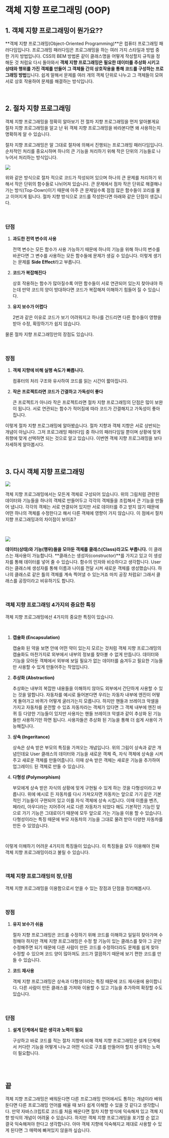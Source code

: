 # 객체 지향 프로그래밍 (OOP)

## 1. 객체 지향 프로그래밍이 뭔가요??

**객체 지향 프로그래밍(Object-Oriented Programming)**은 컴퓨터 프로그래밍 패러다임입니다. 프로그래밍 패러다임은 프로그래밍을 하는 여러 가지 스타일과 방법 중 한 가지 방법입니다. CSS의 BEM 방법론 같이 클래스명을 어떻게 작성할지 규칙을 정해둔 것 처럼요 다시 돌아와서 **객체 지향 프로그래밍은 필요한 데이터를 추상화 시키고 상태와 행위를 가진 객체를 만들어 그 객체들 간의 상호작용을 통해 코드를 구성하는 프로그래밍 방법**입니다. 쉽게 말해서 문제를 여러 개의 객체 단위로 나누고 그 객체들이 모여 서로 상호 작용하여 문제를 해결하는 방식입니다.

<br />
 
## 2. 절차 지향 프로그래밍

객체 지향 프로그래밍을 정확히 알아보기 전 절차 지향 프로그래밍을 먼저 알아볼게요 절차 지향 프로그래밍을 알고 난 뒤 객체 지향 프로그래밍을 바라본다면 왜 사용하는지 명확하게 알 수 있습니다.

절차 지향 프로그래밍은 말 그대로 절차에 의해서 진행되는 프로그래밍 패러다임입니다. 순차적인 처리를 중요시하며 하나의 큰 기능을 처리하기 위해 작은 단위의 기능들로 나누어서 처리하는 방식입니다.

![](./image/oop_1.png)

위와 같은 방식으로 절차 적으로 코드가 작성되어 있으며 하나의 큰 문제를 처리하기 위해서 작은 단위의 함수들로 나뉘어져 있습니다. 큰 문제에서 점차 작은 단위로 해결해나가는 방식(Top-Down)이기 때문에 아주 큰 문제일수록 점점 많은 함수들이 꼬리를 물고 이어지게 됩니다. 절차 지향 방식으로 코드를 작성한다면 아래와 같은 단점이 생깁니다.

<br />
 
### 단점

1. **과도한 전역 변수의 사용**

   전역 변수는 모든 함수가 사용 가능하기 때문에 하나의 기능을 위해 하나의 변수를 바꾼다면 그 변수를 사용하는 모든 함수들에 문제가 생길 수 있습니다. 이렇게 생기는 문제를 **Side Effect**라고 부릅니다.

2. **코드가 복잡해진다**

   상호 작용하는 함수가 많아질수록 어떤 함수들이 서로 연관되어 있는지 찾아내야 하는데 만약 코드의 양이 방대하다면 코드가 복잡해져 이해하기 힘들어 질 수 있습니다.

3. **유지 보수가 어렵다**

   2번과 같은 이유로 코드가 보기 어려워지고 하나를 건드리면 다른 함수들이 영향을 받아 수정, 확장하기가 쉽지 않습니다.

물론 절차 지향 프로그래밍만의 장점도 있습니다.

<br />
 
### 장점

1. **객체 지향에 비해 실행 속도가 빠릅니다.**

   컴퓨터의 처리 구조와 유사하여 코드를 읽는 시간이 짧아집니다.

2. **작은 프로젝트라면 코드가 간결하고 가독성이 좋다**

   큰 프로젝트가 아니라 작은 프로젝트라면 절차 지향 프로그래밍의 단점은 많이 보완이 됩니다. 서로 연관되는 함수가 적어짐에 따라 코드가 간결해지고 가독성이 좋아집니다.

이렇게 절차 지향 프로그래밍에 알아봤습니다. 절차 지향과 객체 지향은 서로 상반되는 개념이 아닙니다. 그저 프로그래밍 패러다임 중 하나의 패러다임일 뿐이며 상황에 맞게 취향에 맞게 선택하면 되는 것으로 알고 있습니다. 이번엔 객체 지향 프로그래밍을 보다 자세하게 알아봅시다.

<br />
 
## 3. 다시 객체 지향 프로그래밍

![](./image/oop_2.png)

객체 지향 프로그래밍에서는 모든게 객체로 구성되어 있습니다. 위의 그림처럼 관련된 데이터와 기능들을 하나의 객체로 만들어두고 각각의 객체들을 조립해서 큰 기능을 만들어 냅니다. 각각의 객체는 서로 연결되어 있지만 서로 데이터를 주고 받지 않기 때문에 어떤 하나의 객체를 수정한다고 해서 다른 객체에 영향이 가지 않습니다. 이 점에서 절차 지향 프로그래밍과의 차이점이 보이죠?

<br />
 
![](./image/oop_3.png)

**데이터(상태)와 기능(행위)들을 모아둔 객체를 클래스(Class)라고도 부릅니다.** 이 클래스는 재사용이 가능합니다. **클래스는 생성자(constructor)**를 가지고 있고 이 생성자를 통해 데이터를 넣어 줄 수 있습니다. 함수의 인자와 비슷하다고 생각합니다. User라는 클래스에 생성자를 통해 이름과 나이를 전달 시켜 새로운 객체를 생성했습니다. 하나의 클래스로 같은 틀의 객체를 계속 찍어낼 수 있는거죠 마치 공장 처럼요! 그래서 클래스를 공장이라고 비유하기도 합니다.

<br />
 
### 객체 지향 프로그래밍 4가지의 중요한 특징

객체 지향 프로그래밍에선 4가지의 중요한 특징이 있습니다.

<br />
 
1. **캡슐화 (Encapsulation)**

    캡슐화 된 약을 보면 안에 어떤 약이 있는지 모르는 것처럼 객체 지향 프로그래밍의 캡슐화도 마찬가지로 외부에서 내부의 정보를 찾아볼 수 없게 만듭니다. 데이터와 기능을 모아둔 객체에서 외부에 보일 필요가 없는 데이터를 숨겨두고 필요한 기능들만 사용할 수 있게 만들어주는 작업입니다.

2. **추상화 (Abstraction)**

   추상화는 내부의 복잡한 내용들을 이해하지 않아도 외부에서 간단하게 사용할 수 있는 것을 말합니다. 자동차를 예시로 들어본다면 우리는 자동차 내부에 엔진이 어떻게 돌아가고 바퀴가 어떻게 굴러가는지 모릅니다. 하지만 핸들과 브레이크 악셀을 가지고 자동차를 운전할 수 있죠 자동차라는 객체가 있다면 그 객체 내부에 엔진 바퀴 등 다양한 기능들이 있지만 사용자는 핸들 브레이크 악셀과 같이 추상화 된 기능들만 사용하기만 하면 됩니다. 사용자들은 추상화 된 기능을 통해 더 쉽게 사용이 가능해집니다.

3. **상속 (Ingeritance)**

   상속은 상속 받은 부모의 특징을 가져오는 개념입니다. 위의 그림이 상속과 같은 개념인데요 User 클래스의 데이터와 기능을 새로운 객체 즉, 자식 객체에 상속을 시켜주고 새로운 객체를 만들어줍니다. 이때 상속 받은 객체는 새로운 기능을 추가하여 업그레이드 된 객체로 만들 수 있습니다.

4. **다형성 (Polymorphism)**

   부모에게 상속 받은 자식의 상황에 맞게 구현될 수 있게 하는 것을 다형성이라고 부릅니다. 위에 예시로 든 자동차를 다시 가져오자면 자동차는 앞으로 가기 같은 기본적인 기능들이 구현되어 있고 이를 자식 객체에 상속 시킵니다. 이때 이름을 벤츠, 페라리, 아우디라는 지어주어 서로 다른 자동차가 되었다 해도 기본적인 기능인 앞으로 가기 기능은 그대로이기 때문에 모두 앞으로 가는 기능을 이용 할 수 있습니다. 다형성이라는 특징 때문에 부모 자동차의 기능을 그대로 물려 받아 다양한 자동차를 만든 수 있었습니다.

<br />
 
이렇게 이해하기 어려운 4가지의 특징들이 있습니다. 이 특징들을 모두 이용해야 진짜 객체 지향 프로그래밍이라고 불릴 수 있습니다.

<br />
 
### 객체 지향 프로그래밍의 장,단점

객체 지향 프로그래밍을 이용함으로서 얻을 수 있는 장점과 단점을 정리해봅시다.

<br />
 
### 장점

1. **유지 보수가 쉬움**

   절차 지향 프로그래밍은 코드를 수정하기 위해 코드를 이해하고 일일히 찾아가며 수정해야 하지만 객체 지향 프로그래밍은 수정 할 기능이 있는 클래스를 찾아 그 곳만 수정해주면 되기 때문에 다른 사람이 만든 코드를 수정하더라도 문제를 쉽게 찾아 수정할 수 있으며 코드 양이 많아져도 코드가 깔끔하기 때문에 보기 편한 코드를 만들 수 있습니다.

2. **코드 재사용**

   객체 지향 프로그래밍은 상속과 다형성이라는 특징 때문에 코드 재사용에 용이합니다. 다른 사람이 만든 클래스를 가져와 이용할 수 있고 기능을 추가하여 확장할 수도 있습니다.

<br />
 
### 단점

1. **설계 단계에서 많은 생각과 노력이 필요**

   구상하고 바로 코드를 적는 절차 지향에 비해 객체 지향 프로그래밍은 설계 단계에서 커다란 기능을 어떻게 나누고 어떤 식으로 구조를 만들어야 할지 생각하는 노력이 필요합니다.

<br />
 
<br />
 
## 끝

객체 지향 프로그래밍은 배워둔다면 다른 프로그래밍 언어에서도 통하는 개념이라 배워둔다면 다른 프로그래밍 언어를 배울 때 보다 쉽게 이해할 수 있을 것 같다고 생각합니다. 만약 자바스크립트로 코드를 처음 배운다면 절차 지향 방식에 익숙해져 있고 객체 지향 방식의 개념이 어려울 수 있습니다. 하지만 객체 지향 프로그래밍을 포기할 순 없고 결국 익숙해져야 한다고 생각합니다. 아마 객체 지향에 익숙해지고 제대로 사용할 수 있게 된다면 그 매력에 빠져있지 않을까 싶습니다.
